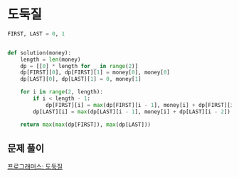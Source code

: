 # 도둑질

```python
FIRST, LAST = 0, 1


def solution(money):
    length = len(money)
    dp = [[0] * length for _ in range(2)]
    dp[FIRST][0], dp[FIRST][1] = money[0], money[0]
    dp[LAST][0], dp[LAST][1] = 0, money[1]

    for i in range(2, length):
        if i < length - 1:
            dp[FIRST][i] = max(dp[FIRST][i - 1], money[i] + dp[FIRST][i - 2])
        dp[LAST][i] = max(dp[LAST][i - 1], money[i] + dp[LAST][i - 2])

    return max(max(dp[FIRST]), max(dp[LAST]))
```



## 문제 풀이

[프로그래머스: 도둑질](https://dirmathfl.tistory.com/311)

